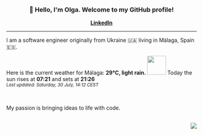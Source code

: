 <h3 align="center">👋 Hello, I'm Olga. Welcome to my GitHub profile! </h3>
<p align="center">
  <strong><a href="https://www.linkedin.com/in/olga-f/">LinkedIn</a></strong>
</p>

---

I am a software engineer originally from Ukraine 🇺🇦 living in Málaga, Spain 🇪🇸.


Here is the current weather for Málaga:
<b> 29°C, 
 light rain.
</b> <img width="50" src=https:&#x2F;&#x2F;openweathermap.org&#x2F;img&#x2F;wn&#x2F;10d.png></img> Today the sun rises at
 <b>07:21</b> 
and sets at <b>21:26</b>
<br/>
<small><i>Last updated: Saturday, 30 July, 14:12 CEST </i></small>
<br/>

<br/>
<p> My passion is bringing ideas to life with code. </p>
<br/>



<div align="right">
<img src="https://komarev.com/ghpvc/?username=olga-f&color=38A3A5">
</div>

